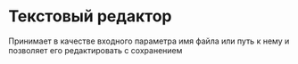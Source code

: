 # Текстовый редактор
Принимает в качестве входного параметра имя файла или путь к нему и позволяет его редактировать с сохранением

